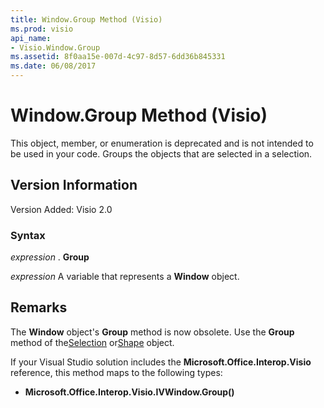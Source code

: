 ```yaml
---
title: Window.Group Method (Visio)
ms.prod: visio
api_name:
- Visio.Window.Group
ms.assetid: 8f0aa15e-007d-4c97-8d57-6dd36b845331
ms.date: 06/08/2017
---
```



# Window.Group Method (Visio)

This object, member, or enumeration is deprecated and is not intended to be used in your code. Groups the objects that are selected in a selection.


## Version Information

Version Added: Visio 2.0 


### Syntax

 _expression_ . **Group**

 _expression_ A variable that represents a **Window** object.


## Remarks

The **Window** object's **Group** method is now obsolete. Use the **Group** method of the[Selection](selection-group-method-visio.md) or[Shape](shape-object-visio.md) object.

If your Visual Studio solution includes the **Microsoft.Office.Interop.Visio** reference, this method maps to the following types:


- **Microsoft.Office.Interop.Visio.IVWindow.Group()**
    

